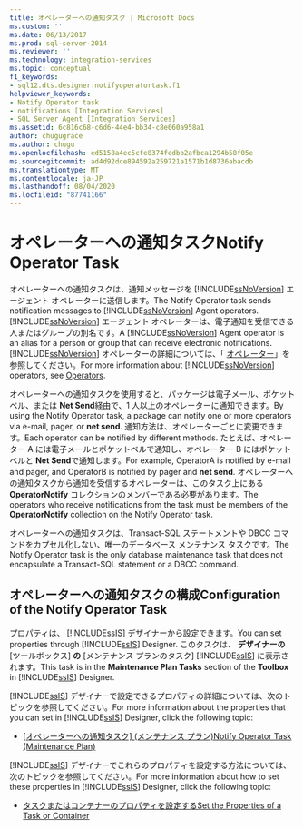 ```yaml
---
title: オペレーターへの通知タスク | Microsoft Docs
ms.custom: ''
ms.date: 06/13/2017
ms.prod: sql-server-2014
ms.reviewer: ''
ms.technology: integration-services
ms.topic: conceptual
f1_keywords:
- sql12.dts.designer.notifyoperatortask.f1
helpviewer_keywords:
- Notify Operator task
- notifications [Integration Services]
- SQL Server Agent [Integration Services]
ms.assetid: 6c816c68-c6d6-44e4-bb34-c8e060a958a1
author: chugugrace
ms.author: chugu
ms.openlocfilehash: ed5158a4ec5cfe8374fedbb2afbca1294b58f05e
ms.sourcegitcommit: ad4d92dce894592a259721a1571b1d8736abacdb
ms.translationtype: MT
ms.contentlocale: ja-JP
ms.lasthandoff: 08/04/2020
ms.locfileid: "87741166"
---
```

# <a name="notify-operator-task"></a><span data-ttu-id="a4903-102">オペレーターへの通知タスク</span><span class="sxs-lookup"><span data-stu-id="a4903-102">Notify Operator Task</span></span>
  <span data-ttu-id="a4903-103">オペレーターへの通知タスクは、通知メッセージを [!INCLUDE[ssNoVersion](../../includes/ssnoversion-md.md)] エージェント オペレーターに送信します。</span><span class="sxs-lookup"><span data-stu-id="a4903-103">The Notify Operator task sends notification messages to [!INCLUDE[ssNoVersion](../../includes/ssnoversion-md.md)] Agent operators.</span></span> <span data-ttu-id="a4903-104">[!INCLUDE[ssNoVersion](../../includes/ssnoversion-md.md)] エージェント オペレーターは、電子通知を受信できる人またはグループの別名です。</span><span class="sxs-lookup"><span data-stu-id="a4903-104">A [!INCLUDE[ssNoVersion](../../includes/ssnoversion-md.md)] Agent operator is an alias for a person or group that can receive electronic notifications.</span></span> <span data-ttu-id="a4903-105">[!INCLUDE[ssNoVersion](../../includes/ssnoversion-md.md)] オペレーターの詳細については、「 [オペレーター](../../ssms/agent//operators.md)」を参照してください。</span><span class="sxs-lookup"><span data-stu-id="a4903-105">For more information about [!INCLUDE[ssNoVersion](../../includes/ssnoversion-md.md)] operators, see [Operators](../../ssms/agent//operators.md).</span></span>  
  
 <span data-ttu-id="a4903-106">オペレーターへの通知タスクを使用すると、パッケージは電子メール、ポケットベル、または **Net Send**経由で、1 人以上のオペレーターに通知できます。</span><span class="sxs-lookup"><span data-stu-id="a4903-106">By using the Notify Operator task, a package can notify one or more operators via e-mail, pager, or **net send**.</span></span> <span data-ttu-id="a4903-107">通知方法は、オペレーターごとに変更できます。</span><span class="sxs-lookup"><span data-stu-id="a4903-107">Each operator can be notified by different methods.</span></span> <span data-ttu-id="a4903-108">たとえば、オペレーター A には電子メールとポケットベルで通知し、オペレーター B にはポケットベルと **Net Send**で通知します。</span><span class="sxs-lookup"><span data-stu-id="a4903-108">For example, OperatorA is notified by e-mail and pager, and OperatorB is notified by pager and **net send**.</span></span> <span data-ttu-id="a4903-109">オペレーターへの通知タスクから通知を受信するオペレーターは、このタスク上にある **OperatorNotify** コレクションのメンバーである必要があります。</span><span class="sxs-lookup"><span data-stu-id="a4903-109">The operators who receive notifications from the task must be members of the **OperatorNotify** collection on the Notify Operator task.</span></span>  
  
 <span data-ttu-id="a4903-110">オペレーターへの通知タスクは、Transact-SQL ステートメントや DBCC コマンドをカプセル化しない、唯一のデータベース メンテナンス タスクです。</span><span class="sxs-lookup"><span data-stu-id="a4903-110">The Notify Operator task is the only database maintenance task that does not encapsulate a Transact-SQL statement or a DBCC command.</span></span>  
  
## <a name="configuration-of-the-notify-operator-task"></a><span data-ttu-id="a4903-111">オペレーターへの通知タスクの構成</span><span class="sxs-lookup"><span data-stu-id="a4903-111">Configuration of the Notify Operator Task</span></span>  
 <span data-ttu-id="a4903-112">プロパティは、 [!INCLUDE[ssIS](../../includes/ssis-md.md)] デザイナーから設定できます。</span><span class="sxs-lookup"><span data-stu-id="a4903-112">You can set properties through [!INCLUDE[ssIS](../../includes/ssis-md.md)] Designer.</span></span> <span data-ttu-id="a4903-113">このタスクは、 **デザイナーの** [ツールボックス] **の** [メンテナンス プランのタスク] [!INCLUDE[ssIS](../../includes/ssis-md.md)] に表示されます。</span><span class="sxs-lookup"><span data-stu-id="a4903-113">This task is in the **Maintenance Plan Tasks** section of the **Toolbox** in [!INCLUDE[ssIS](../../includes/ssis-md.md)] Designer.</span></span>  
  
 <span data-ttu-id="a4903-114">[!INCLUDE[ssIS](../../includes/ssis-md.md)] デザイナーで設定できるプロパティの詳細については、次のトピックを参照してください。</span><span class="sxs-lookup"><span data-stu-id="a4903-114">For more information about the properties that you can set in [!INCLUDE[ssIS](../../includes/ssis-md.md)] Designer, click the following topic:</span></span>  
  
-   <span data-ttu-id="a4903-115">[[オペレーターへの通知タスク] (メンテナンス プラン)](../../relational-databases/maintenance-plans/notify-operator-task-maintenance-plan.md)</span><span class="sxs-lookup"><span data-stu-id="a4903-115">[Notify Operator Task &#40;Maintenance Plan&#41;](../../relational-databases/maintenance-plans/notify-operator-task-maintenance-plan.md)</span></span>  
  
 <span data-ttu-id="a4903-116">[!INCLUDE[ssIS](../../includes/ssis-md.md)] デザイナーでこれらのプロパティを設定する方法については、次のトピックを参照してください。</span><span class="sxs-lookup"><span data-stu-id="a4903-116">For more information about how to set these properties in [!INCLUDE[ssIS](../../includes/ssis-md.md)] Designer, click the following topic:</span></span>  
  
-   [<span data-ttu-id="a4903-117">タスクまたはコンテナーのプロパティを設定する</span><span class="sxs-lookup"><span data-stu-id="a4903-117">Set the Properties of a Task or Container</span></span>](../set-the-properties-of-a-task-or-container.md)  
  
  
